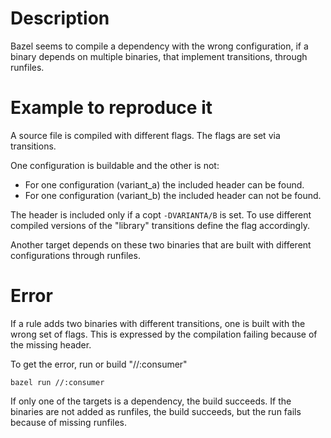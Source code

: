 # Description
Bazel seems to compile a dependency with the wrong configuration, if a binary depends on multiple binaries, that implement transitions, through runfiles.

# Example to reproduce it
A source file is compiled with different flags.
The flags are set via transitions.

One configuration is buildable and the other is not:

- For one configuration (variant_a) the included header can be found.
- For one configuration (variant_b) the included header can not be found.

The header is included only if a copt `-DVARIANTA/B` is set.
To use different compiled versions of the "library" transitions define the flag accordingly.

Another target depends on these two binaries that are built with different configurations through runfiles.

# Error
If a rule adds two binaries with different transitions, one is built with the wrong set of flags.
This is expressed by the compilation failing because of the missing header.

To get the error, run or build "//:consumer"

```
bazel run //:consumer
```

If only one of the targets is a dependency, the build succeeds.
If the binaries are not added as runfiles, the build succeeds, but the run fails because of missing runfiles.

